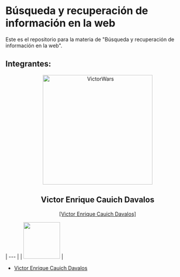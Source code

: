 # Búsqueda y recuperación de información en la web

Este es el repositorio para la materia de "Búsqueda y recuperación de información en la web".

## Integrantes:
<p align="center">
 <img href="https://github.com/VictorWars" width="300px" src="https://avatars.githubusercontent.com/u/50329391?v=4" align="center" alt="VictorWars" />
 <h2 align="center">Victor Enrique Cauich Davalos</h2>
 <a href="https://github.com/VictorWars">
      <p align="center" >[Victor Enrique Cauich Davalos]</p>
 </a>
 
 
 
 
 
| --- |
| <img src = "https://avatars.githubusercontent.com/u/50329391?v=4" width = 100> |



- [Victor Enrique Cauich Davalos](https://github.com/VictorWars)
